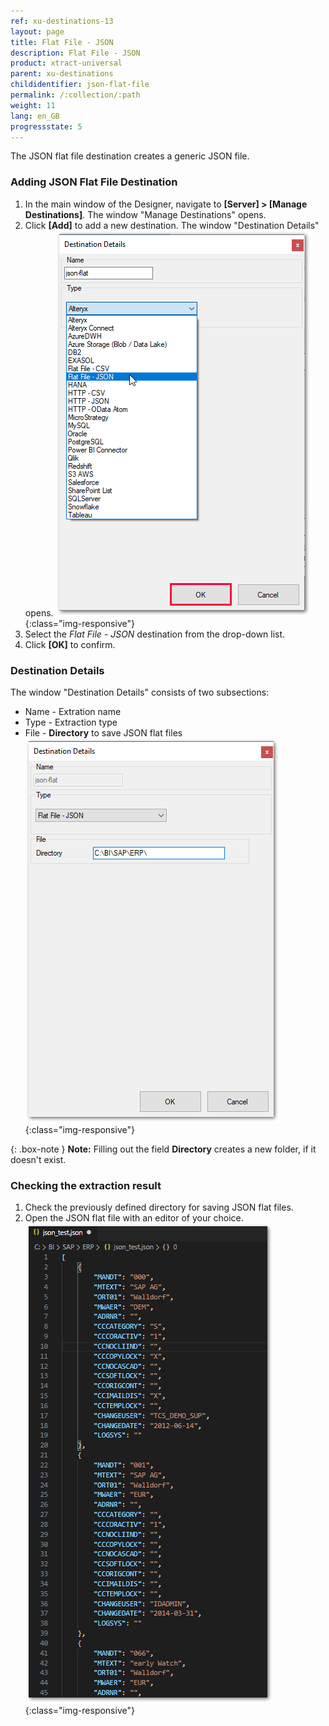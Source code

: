 ```yaml
---
ref: xu-destinations-13
layout: page
title: Flat File - JSON
description: Flat File - JSON
product: xtract-universal
parent: xu-destinations
childidentifier: json-flat-file
permalink: /:collection/:path
weight: 11
lang: en_GB
progressstate: 5
---
```

The JSON flat file destination creates a generic JSON file.

### Adding JSON Flat File Destination
1. In the main window of the Designer, navigate to **[Server] > [Manage Destinations]**. The window "Manage Destinations" opens.
2. Click **[Add]** to add a new destination. The window "Destination Details" opens.
![XU_flatfile_JSON_Destination](/img/content/xu/json/json-flat-destination-det.png){:class="img-responsive"}
3. Select the *Flat File - JSON* destination from the drop-down list.
4. Click **[OK]** to confirm.

### Destination Details
The window "Destination Details" consists of two subsections:
- Name - Extration name
- Type - Extraction type
- File - **Directory** to save JSON flat files
![JSON-Flat-Destination-Details](/img/content/xu/json/json-flat-Destination-Details.png){:class="img-responsive"}

{: .box-note }
**Note:** Filling out the field **Directory** creates a new folder, if it doesn't exist. 

### Checking the extraction result

1. Check the previously defined directory for saving JSON flat files.
2. Open the JSON flat file with an editor of your choice.
![JSON-Flat-File](/img/content/xu/json/json_flat-file.png){:class="img-responsive"}

